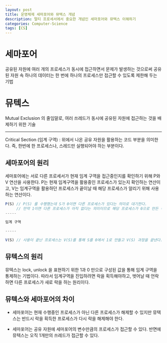 ```yaml
---
layout: post
title: 운영체제 세마포어와 뮤텍스 개념
description: 멀티 프로세서에서 중요한 개념인 세마포어와 뮤텍스 이해하기
categories: Computer-Science
tags: [CS]
---
```


# 세마포어

공유된 자원에 여러 개의 프로세스가 동시에 접근하면서 문제가 발생하는 것으로써 공유된 자원 속 하나의 데이터는 한 번에 하나의 프로세스만 접근할 수 있도록 제한해 두는 기법

# 뮤텍스

Mutual Exclusion 의 줄임말로, 여러 쓰레드가 동시에 공유된 자원에 접근하는 것을 배제하기 위한 기술

---

Critical Section (임계 구역) : 위에서 나온 공유 자원을 활용하는 코드 부분을 의미한다. 즉, 한번에 한 프로세스나, 스레드만 실행되어야 하는 부분이다.

## 세마포어의 원리

세마포어에는 서로 다른 프로세서가 현재 임계 구역을 접근중인지를 확인하기 위해 P와 V 연산을 사용한다.
P는 현재 임계구역을 활용중인 프로세스가 있는지 확인하는 연산이고, V는 임계구역을 활용하던 프로세스가 끝이날 때 해당 프로세스가 알리기 위해 사용하는 연산이다.

```js
P(S) // P(S) 를 수행했는데 S가 0이면 다른 프로세스가 있다는 의미로 대기한다.
     // 만약 1이면 다른 프로세스가 아직 없다는 의미이므로 해당 프로세스가 0으로 만든 뒤, 진입한다.
-----

임계 구역

-----

V(S) // 사용이 끝난 프로세스는 V(S)를 통해 S를 0에서 1로 만들고 V(S) 과정을 끝낸다.
```

## 뮤텍스의 원리

뮤텍스는 lock, unlock 을 표현하기 위한 1과 0 만으로 구성된 값을 통해 임계 구역을 통제하는 기법이다. 따라서 임계구역을 진입하려면 락을 획득해야하고, 벗어날 때 언락하면 다른 프로세스가 새로 락을 하는 원리이다.

## 뮤텍스와 세마포어의 차이

-   세마포어는 현재 수행중인 프로세스가 아닌 다른 프로세스가 해제할 수 있지만
    뮤텍스는 반드시 락을 획득한 프로세스가 다시 락을 해제해야 한다.

-   세마포어는 공유 자원에 세마포어의 변수만큼의 프로세스가 접근할 수 있다. 반면에 뮤텍스는 오직 1개만의 쓰레드가 접근할 수 있다.

